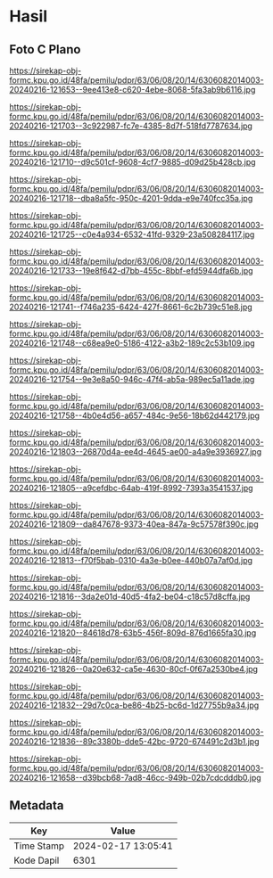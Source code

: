 # Hasil

## Foto C Plano

https://sirekap-obj-formc.kpu.go.id/48fa/pemilu/pdpr/63/06/08/20/14/6306082014003-20240216-121653--9ee413e8-c620-4ebe-8068-5fa3ab9b6116.jpg

https://sirekap-obj-formc.kpu.go.id/48fa/pemilu/pdpr/63/06/08/20/14/6306082014003-20240216-121703--3c922987-fc7e-4385-8d7f-518fd7787634.jpg

https://sirekap-obj-formc.kpu.go.id/48fa/pemilu/pdpr/63/06/08/20/14/6306082014003-20240216-121710--d9c501cf-9608-4cf7-9885-d09d25b428cb.jpg

https://sirekap-obj-formc.kpu.go.id/48fa/pemilu/pdpr/63/06/08/20/14/6306082014003-20240216-121718--dba8a5fc-950c-4201-9dda-e9e740fcc35a.jpg

https://sirekap-obj-formc.kpu.go.id/48fa/pemilu/pdpr/63/06/08/20/14/6306082014003-20240216-121725--c0e4a934-6532-41fd-9329-23a508284117.jpg

https://sirekap-obj-formc.kpu.go.id/48fa/pemilu/pdpr/63/06/08/20/14/6306082014003-20240216-121733--19e8f642-d7bb-455c-8bbf-efd5944dfa6b.jpg

https://sirekap-obj-formc.kpu.go.id/48fa/pemilu/pdpr/63/06/08/20/14/6306082014003-20240216-121741--f746a235-6424-427f-8661-6c2b739c51e8.jpg

https://sirekap-obj-formc.kpu.go.id/48fa/pemilu/pdpr/63/06/08/20/14/6306082014003-20240216-121748--c68ea9e0-5186-4122-a3b2-189c2c53b109.jpg

https://sirekap-obj-formc.kpu.go.id/48fa/pemilu/pdpr/63/06/08/20/14/6306082014003-20240216-121754--9e3e8a50-946c-47f4-ab5a-989ec5a11ade.jpg

https://sirekap-obj-formc.kpu.go.id/48fa/pemilu/pdpr/63/06/08/20/14/6306082014003-20240216-121758--4b0e4d56-a657-484c-9e56-18b62d442179.jpg

https://sirekap-obj-formc.kpu.go.id/48fa/pemilu/pdpr/63/06/08/20/14/6306082014003-20240216-121803--26870d4a-ee4d-4645-ae00-a4a9e3936927.jpg

https://sirekap-obj-formc.kpu.go.id/48fa/pemilu/pdpr/63/06/08/20/14/6306082014003-20240216-121805--a9cefdbc-64ab-419f-8992-7393a3541537.jpg

https://sirekap-obj-formc.kpu.go.id/48fa/pemilu/pdpr/63/06/08/20/14/6306082014003-20240216-121809--da847678-9373-40ea-847a-9c57578f390c.jpg

https://sirekap-obj-formc.kpu.go.id/48fa/pemilu/pdpr/63/06/08/20/14/6306082014003-20240216-121813--f70f5bab-0310-4a3e-b0ee-440b07a7af0d.jpg

https://sirekap-obj-formc.kpu.go.id/48fa/pemilu/pdpr/63/06/08/20/14/6306082014003-20240216-121816--3da2e01d-40d5-4fa2-be04-c18c57d8cffa.jpg

https://sirekap-obj-formc.kpu.go.id/48fa/pemilu/pdpr/63/06/08/20/14/6306082014003-20240216-121820--84618d78-63b5-456f-809d-876d1665fa30.jpg

https://sirekap-obj-formc.kpu.go.id/48fa/pemilu/pdpr/63/06/08/20/14/6306082014003-20240216-121826--0a20e632-ca5e-4630-80cf-0f67a2530be4.jpg

https://sirekap-obj-formc.kpu.go.id/48fa/pemilu/pdpr/63/06/08/20/14/6306082014003-20240216-121832--29d7c0ca-be86-4b25-bc6d-1d27755b9a34.jpg

https://sirekap-obj-formc.kpu.go.id/48fa/pemilu/pdpr/63/06/08/20/14/6306082014003-20240216-121836--89c3380b-dde5-42bc-9720-674491c2d3b1.jpg

https://sirekap-obj-formc.kpu.go.id/48fa/pemilu/pdpr/63/06/08/20/14/6306082014003-20240216-121658--d39bcb68-7ad8-46cc-949b-02b7cdcdddb0.jpg


## Metadata

| Key        | Value               |
| ---------- | ------------------- |
| Time Stamp | 2024-02-17 13:05:41 |
| Kode Dapil | 6301                |



